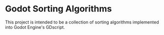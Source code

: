# Godot Sorting Algorithms

This project is intended to be a collection of sorting algorithms implemented into Godot Engine's GDscript.
